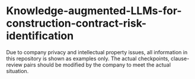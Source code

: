 # Knowledge-augmented-LLMs-for-construction-contract-risk-identification

Due to company privacy and intellectual property issues, all information in this repository is shown as examples only. The actual checkpoints, clause-review pairs should be modified by the company to meet the actual situation.
